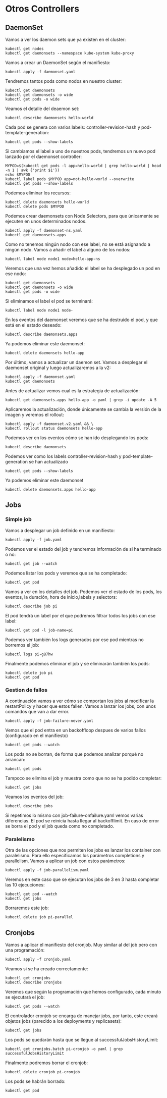 # Otros Controllers
## DaemonSet
Vamos a ver los daemon sets que ya existen en el cluster:
```
kubectl get nodes
kubectl get daemonsets --namespace kube-system kube-proxy
```

Vamos a crear un DaemonSet según el manifiesto:
```
kubectl apply -f daemonset.yaml
```

Tendremos tantos pods como nodos en nuestro cluster:
```
kubectl get daemonsets
kubectl get daemonsets -o wide
kubectl get pods -o wide
```

Veamos el detalle del deaemon set:
```
kubectl describe daemonsets hello-world
```

Cada pod se genera con varios labels: controller-revision-hash y pod-template-generation:
```
kubectl get pods --show-labels
```

Si cambiamos el label a uno de nuestros pods, tendremos un nuevo pod lanzado por el daemonset controller:
```
MYPOD=$(kubectl get pods -l app=hello-world | grep hello-world | head -n 1 | awk {'print $1'})
echo $MYPOD
kubectl label pods $MYPOD app=not-hello-world --overwrite
kubectl get pods --show-labels
```

Podemos eliminar los recursos:
```
kubectl delete daemonsets hello-world
kubectl delete pods $MYPOD
```

Podemos crear daemonsets con Node Selectors, para que únicamente se ejecuten en unos determinados nodos.

```
kubectl apply -f daemonset-ns.yaml
kubectl get daemonsets.apps
```

Como no tenemos ningún nodo con ese label, no se está asignando a ningún nodo. Vamos a añadir el label a alguno de los nodos:
```
kubectl label node node1 node=hello-app-ns
```

Veremos que una vez hemos añadido el label se ha desplegado un pod en ese nodo:
```
kubectl get daemonsets
kubectl get daemonsets -o wide
kubectl get pods -o wide
```

Si eliminamos el label el pod se terminará:
```
kubectl label node node1 node-
```

En los eventos del daemonset veremos que se ha destruido el pod, y que está en el estado deseado:
```
kubectl describe daemonsets.apps
```

Ya podemos eliminar este daemonset:
```
kubectl delete daemonsets hello-app
```

Por último, vamos a actualizar un daemon set. Vamos a desplegar el daemonset original y luego actualizaremos a la v2:
```
kubectl apply -f daemonset.yaml
kubectl get daemonsets
```
Antes de actualizar vemos cual es la estrategia de actualización:
```
kubectl get daemonsets.apps hello-app -o yaml | grep -i update -A 5
```

Aplicaremos la actualización, donde únicamente se cambia la versión de la imagen y veremos el rollout:
```
kubectl apply -f daemonset.v2.yaml && \
kubectl rollout status daemonsets hello-app
```

Podemos ver en los eventos cómo se han ido desplegando los pods:
```
kubectl describe daemonsets
```

Podemos ver como los labels controller-revision-hash y pod-template-generation se han actualizado
```
kubectl get pods --show-labels
```

Ya podemos eliminar este daemonset
```
kubectl delete daemonsets.apps hello-app
```


## Jobs
### Simple job
Vamos a desplegar un job definido en un manifiesto:
```
kubectl apply -f job.yaml
```

Podemos ver el estado del job y tendremos información de si ha terminado o no:
```
kubectl get job --watch
```

Podemos listar los pods y veremos que se ha completado:
```
kubectl get pod
```

Vamos a ver en los detalles del job. Podemos ver el estado de los pods, los eventos, la duración, hora de inicio,labels y selectors:
```
kubectl describe job pi
```

El pod tendrá un label por el que podremos filtrar todos los jobs con ese label:
```
kubectl get pod -l job-name=pi
```

Podemos ver también los logs generados por ese pod mientras no borremos el job:
```
kubectl logs pi-g87hw
```

Finalmente podemos eliminar el job y se eliminarán también los pods:

```
kubectl delete job pi
kubectl get pod
```


### Gestion de fallos
A continuación vamos a ver cómo se comportan los jobs al modificar la restartPolicy y hacer que estos fallen. Vamos a lanzar los jobs, con unos comandos que van a dar error.
```
kubectl apply -f job-failure-never.yaml
```

Vemos que el pod entra en un backoffloop despues de varios fallos (configurado en el manifiesto)
```
kubectl get pods --watch
```
Los pods no se borran, de forma que podemos analizar porqué no arrancan:
```
kubectl get pods
```
Tampoco se elimina el job y muestra como que no se ha podido completar:
```
kubectl get jobs
```

Veamos los eventos del job:
```
kubectl describe jobs
```

Si repetimos lo mismo con job-failure-onfailure.yaml vemos varias diferencias. El pod se reinicia hasta llegar al backofflimit. En caso de error se borra el pod y el job queda como no completado.

### Paralelismo
Otra de las opciones que nos permiten los jobs es lanzar los container con paralelismo. Para ello especificamos los parámetros completions y parallelism. Vamos a aplicar un job con estos parámetros:
```
kubectl apply -f job-parallelism.yaml
```

Veremos en este caso que se ejecutan los jobs de 3 en 3 hasta completar las 10 ejecuciones:
```
kubectl get pod --watch
kubectl get jobs
```

Borraremos este job:
```
kubectl delete job pi-parallel
```



## Cronjobs

Vamos a aplicar el manifiesto del cronjob. Muy similar al del job pero con una programación:
```
kubectl apply -f cronjob.yaml
```

Veamos si se ha creado correctamente:
```
kubectl get cronjobs
kubectl describe cronjobs
```
Veremos que según la programación que hemos configurado, cada minuto se ejecutará el job:
```
kubectl get pods --watch
```

El controlador cronjob se encarga de manejar jobs, por tanto, este creará objetos jobs (parecido a los deployments y replicasets):
```
kubectl get jobs
```

Los pods se quedarán hasta que se llegue al successfulJobsHistoryLimit:
```
kubectl get cronjobs.batch pi-cronjob -o yaml | grep successfulJobsHistoryLimit
```

Finalmente podremos borrar el cronjob:
```
kubectl delete cronjob pi-cronjob
```

Los pods se habrán borrado:
```
kubectl get pod
```